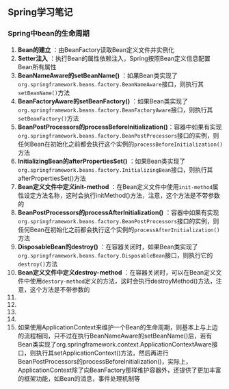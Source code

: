 ## Spring学习笔记
### Spring中bean的生命周期
1. **Bean的建立** ：由BeanFactory读取Bean定义文件并实例化
2. **Setter注入** ：执行Bean的属性依赖注入，Spring按照Bean定义信息配置Bean所有属性
3. **BeanNameAware的setBeanName()** ：如果Bean类实现了`org.springframework.beans.factory.BeanNameAware`接口，则执行其`setBeanName()`方法
4. **BeanFactoryAware的setBeanFactory()** ：如果Bean类实现了`org.springframework.beans.factory.BeanFactoryAware`接口，则执行其`setBeanFactory()`方法
5. **BeanPostProcessors的processBeforeInitialization()**：容器中如果有实现`org.springframework.beans.factory.BeanPostProcessors`接口的实例，则任何Bean在初始化之前都会执行这个实例的`processBeforeInitialization()`方法
6. **InitializingBean的afterPropertiesSet()** ：如果Bean类实现了`org.springframework.beans.factory.InitializingBean`接口，则执行其afterPropertiesSet()方法
7. **Bean定义文件中定义init-method** ：在Bean定义文件中使用`init-method`属性设定方法名称，这时会执行initMethod()方法，注意，这个方法是不带参数的
8. **BeanPostProcessors的processAfterInitialization()** ：容器中如果有实现`org.springframework.beans.factory.BeanPostProcessors`接口的实例，则任何Bean在初始化之前都会执行这个实例的`processAfterInitialization()`方法
9. **DisposableBean的destroy()** ：在容器关闭时，如果Bean类实现了`org.springframework.beans.factory.DisposableBean`接口，则执行它的`destroy()`方法
10. **Bean定义文件中定义destroy-method** ：在容器关闭时，可以在Bean定义文件中使用`destory-method`定义的方法，这时会执行destroyMethod()方法，注意，这个方法是不带参数的
11. 
12. 
13. 
14. 
15.  如果使用ApplicationContext来维护一个Bean的生命周期，则基本上与上边的流程相同，只不过在执行BeanNameAware的setBeanName()后，若有Bean类实现了org.springframework.context.ApplicationContextAware接口，则执行其setApplicationContext()方法，然后再进行BeanPostProcessors的processBeforeInitialization()，实际上，ApplicationContext除了向BeanFactory那样维护容器外，还提供了更加丰富的框架功能，如Bean的消息，事件处理机制等
